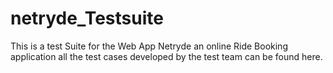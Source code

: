 # netryde_Testsuite
This is a test Suite for the Web App Netryde an online Ride Booking application all the test cases developed by the test team can be found here.
